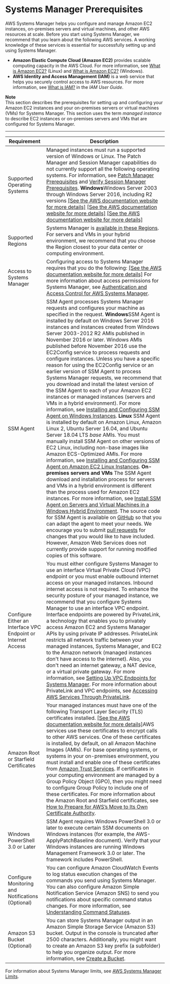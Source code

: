 # Systems Manager Prerequisites<a name="systems-manager-prereqs"></a>

AWS Systems Manager helps you configure and manage Amazon EC2 instances, on\-premises servers and virtual machines, and other AWS resources at scale\. Before you start using Systems Manager, we recommend that you learn about the following AWS services\. A working knowledge of these services is essential for successfully setting up and using Systems Manager\. 
+ **Amazon Elastic Compute Cloud \(Amazon EC2\)** provides scalable computing capacity in the AWS Cloud\. For more information, see [What is Amazon EC2?](https://docs.aws.amazon.com/AWSEC2/latest/UserGuide/concepts.html) \(Linux\) and [What is Amazon EC2?](https://docs.aws.amazon.com/AWSEC2/latest/WindowsGuide/concepts.html) \(Windows\)\.
+ **AWS Identity and Access Management \(IAM\)** is a web service that helps you securely control access to AWS resources\. For more information, see [What is IAM?](https://docs.aws.amazon.com/IAM/latest/UserGuide/introduction.html) in the *IAM User Guide*\.

**Note**  
This section describes the prerequisites for setting up and configuring your Amazon EC2 instances and your on\-premises servers or virtual machines \(VMs\) for Systems Manager\. This section uses the term *managed instance* to describe EC2 instances or on\-premises servers and VMs that are configured for Systems Manager\. 


****  

| Requirement | Description | 
| --- | --- | 
|  Supported Operating Systems  |  Managed instances must run a supported version of Windows or Linux\.  The Patch Manager and Session Manager capabilities do not currently support all the following operating systems\. For information, see [ Patch Manager Prerequisites](patch-manager-prerequisites.md) and [Verify Session Manager Prerequisites](session-manager-prerequisites.md)\.  **Windows**Windows Server 2003 through Windows Server 2016, including R2 versions [\[See the AWS documentation website for more details\]](http://docs.aws.amazon.com/systems-manager/latest/userguide/systems-manager-prereqs.html) [\[See the AWS documentation website for more details\]](http://docs.aws.amazon.com/systems-manager/latest/userguide/systems-manager-prereqs.html) [\[See the AWS documentation website for more details\]](http://docs.aws.amazon.com/systems-manager/latest/userguide/systems-manager-prereqs.html)  | 
|  Supported Regions  |  Systems Manager is [available in these Regions](https://docs.aws.amazon.com/general/latest/gr/rande.html#ssm_region)\. For servers and VMs in your hybrid environment, we recommend that you choose the Region closest to your data center or computing environment\.  | 
|  Access to Systems Manager  |  Configuring access to Systems Manager requires that you do the following: [\[See the AWS documentation website for more details\]](http://docs.aws.amazon.com/systems-manager/latest/userguide/systems-manager-prereqs.html) For more information about access permissions for Systems Manager, see [Authentication and Access Control for AWS Systems Manager](auth-and-access-control.md)\.   | 
|  SSM Agent  |  SSM Agent processes Systems Manager requests and configures your machine as specified in the request\. **Windows**SSM Agent is installed by default on Windows Server 2016 instances and instances created from Windows Server 2003\-2012 R2 AMIs published in November 2016 or later\. Windows AMIs published before November 2016 use the EC2Config service to process requests and configure instances\. Unless you have a specific reason for using the EC2Config service or an earlier version of SSM Agent to process Systems Manager requests, we recommend that you download and install the latest version of the SSM Agent to each of your Amazon EC2 instances or managed instances \(servers and VMs in a hybrid environment\)\. For more information, see [Installing and Configuring SSM Agent on Windows Instances](sysman-install-ssm-win.md)\. **Linux** SSM Agent is installed by default on Amazon Linux, Amazon Linux 2, Ubuntu Server 16\.04, and Ubuntu Server 18\.04 LTS *base* AMIs\. You must manually install SSM Agent on other versions of EC2 Linux, including non\-base images like Amazon ECS\-Optimized AMIs\. For more information, see [Installing and Configuring SSM Agent on Amazon EC2 Linux Instances](sysman-install-ssm-agent.md)\. **On\-premises servers and VMs** The SSM Agent download and installation process for servers and VMs in a hybrid environment is different than the process used for Amazon EC2 instances\. For more information, see [Install SSM Agent on Servers and Virtual Machines in a Windows Hybrid Environment](sysman-install-managed-win.md)\.  The source code for SSM Agent is available on [GitHub](https://github.com/aws/amazon-ssm-agent) so that you can adapt the agent to meet your needs\. We encourage you to submit [pull requests](https://github.com/aws/amazon-ssm-agent/blob/master/CONTRIBUTING.md) for changes that you would like to have included\. However, Amazon Web Services does not currently provide support for running modified copies of this software\.   | 
|  Configure Either an Interface VPC Endpoint or Internet Access  | You must either configure Systems Manager to use an interface Virtual Private Cloud \(VPC\) endpoint or you must enable outbound internet access on your managed instances\. Inbound internet access is not required\. To enhance the security posture of your managed instance, we recommend that you configure Systems Manager to use an interface VPC endpoint\. Interface endpoints are powered by PrivateLink, a technology that enables you to privately access Amazon EC2 and Systems Manager APIs by using private IP addresses\. PrivateLink restricts all network traffic between your managed instances, Systems Manager, and EC2 to the Amazon network \(managed instances don't have access to the internet\)\. Also, you don't need an internet gateway, a NAT device, or a virtual private gateway\. For more information, see [Setting Up VPC Endpoints for Systems Manager](sysman-setting-up-vpc.md)\. For more information about PrivateLink and VPC endpoints, see [Accessing AWS Services Through PrivateLink](https://docs.aws.amazon.com/vpc/latest/userguide/VPC_Introduction.html#what-is-privatelink)\.  | 
|  Amazon Root or Starfield Certificates  |  Your managed instances must have one of the following Transport Layer Security \(TLS\) certificates installed\. [\[See the AWS documentation website for more details\]](http://docs.aws.amazon.com/systems-manager/latest/userguide/systems-manager-prereqs.html)AWS services use these certificates to encrypt calls to other AWS services\. One of these certificates is installed, by default, on all Amazon Machine Images \(AMIs\)\. For base operating systems, or systems in your on\-premises environment, you must install and enable one of these certificates from [Amazon Trust Services](https://www.amazontrust.com/repository/)\. If certificates in your computing environment are managed by a Group Policy Object \(GPO\), then you might need to configure Group Policy to include one of these certificates\. For more information about the Amazon Root and Starfield certificates, see [How to Prepare for AWS’s Move to Its Own Certificate Authority](https://aws.amazon.com/blogs/security/how-to-prepare-for-aws-move-to-its-own-certificate-authority/)\.  | 
|  Windows PowerShell 3\.0 or Later  |  SSM Agent requires Windows PowerShell 3\.0 or later to execute certain SSM documents on Windows instances \(for example, the AWS\-ApplyPatchBaseline document\)\. Verify that your Windows instances are running Windows Management Framework 3\.0 or later\. The framework includes PowerShell\.   | 
|  Configure Monitoring and Notifications \(Optional\)  |  You can configure Amazon CloudWatch Events to log status execution changes of the commands you send using Systems Manager\. You can also configure Amazon Simple Notification Service \(Amazon SNS\) to send you notifications about specific command status changes\. For more information, see [Understanding Command Statuses](monitor-commands.md)\.  | 
|  Amazon S3 Bucket \(Optional\)  |  You can store Systems Manager output in an Amazon Simple Storage Service \(Amazon S3\) bucket\. Output in the console is truncated after 2500 characters\. Additionally, you might want to create an Amazon S3 key prefix \(a subfolder\) to help you organize output\. For more information, see [Create a Bucket](https://docs.aws.amazon.com/AmazonS3/latest/gsg/CreatingABucket.html)\.  | 

For information about Systems Manager limits, see [AWS Systems Manager Limits](https://docs.aws.amazon.com/general/latest/gr/aws_service_limits.html#limits_ssm)\.